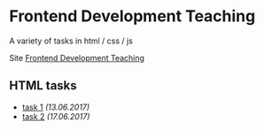# Frontend Development Teaching
A variety of tasks in html / css / js

Site [Frontend Development Teaching](https://fdt.netlify.com)

## HTML tasks

- [task 1](./blob/master/html-tasks/1-13.06.2017/info.md) *(13.06.2017)*
- [task 2](./blob/master/html-tasks/2-17.06.2017/info.md) *(17.06.2017)*
